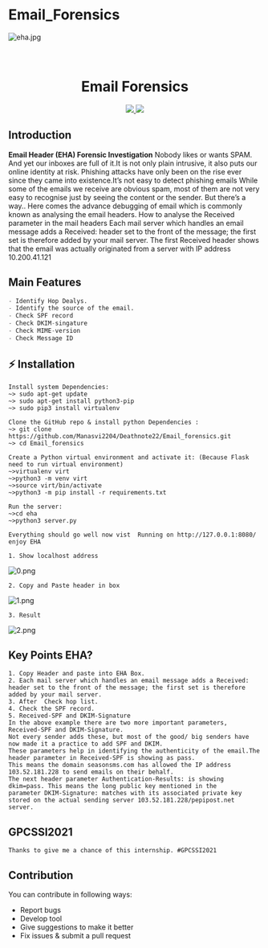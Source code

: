 # Email_Forensics
  ![eha.jpg](https://github.com/Manasvi2204/Deathnote22/Email_forensics/blob/c9cdec1918d566992e1639d5a4af295ec6cf0342/eha/static/imgs/eha.jpg)
  
<h1 align="center">
  <br>
  <!-- <a href="https://github.com/Manasvi2204/Deathnote22/Email_forensics"><img src="./eha/static/imgs/1.png" alt="EHA"></a>
  <br> -->
  Email Forensics
  <br>
</h1>
	
<p align="center">
  <a href="https://github.com/Manasvi2204/Deathnote22/Email_forensics">
    <img src="https://forthebadge.com/images/badges/made-with-python.svg">
    <img src = "https://forthebadge.com/images/badges/uses-html.svg">

  </a>
</p>

## Introduction
**Email Header (EHA) Forensic Investigation** Nobody likes or wants SPAM. And yet our inboxes are full of it.It is not only plain intrusive, it also puts our online identity at risk. Phishing attacks have only been on the rise ever since they came into existence.It’s not easy to detect phishing emails
While some of the emails we receive are obvious spam, most of them are not very easy to recognise just by seeing the content or the sender.
But there’s a way..
Here comes the advance debugging of email which is commonly known as analysing the email headers.
How to analyse the Received parameter in the mail headers
Each mail server which handles an email message adds a Received: header set to the front of the message; the first set is therefore added by your mail server.
The first Received header shows that the email was actually originated from a server with IP address 10.200.41.121

## Main Features
```python
- Identify Hop Dealys.
- Identify the source of the email.
- Check SPF record
- Check DKIM-singature
- Check MIME-version
- Check Message ID
```
## ⚡ Installation
```
Install system Dependencies:
~> sudo apt-get update
~> sudo apt-get install python3-pip
~> sudo pip3 install virtualenv

Clone the GitHub repo & install python Dependencies :
~> git clone https://github.com/Manasvi2204/Deathnote22/Email_forensics.git
~> cd Email_forensics

Create a Python virtual environment and activate it: (Because Flask need to run virtual environment)
~>virtualenv virt
~>python3 -m venv virt
~>source virt/bin/activate
~>python3 -m pip install -r requirements.txt

Run the server:
~>cd eha
~>python3 server.py

Everything should go well now vist  Running on http://127.0.0.1:8080/
enjoy EHA
```
```
1. Show localhost address
```
![0.png](https://github.com/Manasvi2204/Deathnote22/Email_forensics/blob/82055692bb57e7cae7ccf07fabbb7d92d2219495/eha/static/imgs/0.png)

```
2. Copy and Paste header in box
```
![1.png](https://github.com/Manasvi2204/Deathnote22/Email_forensics/blob/82055692bb57e7cae7ccf07fabbb7d92d2219495/eha/static/imgs/1.png)

```
3. Result 
```
![2.png](https://github.com/Manasvi2204/Deathnote22/Email_forensics/blob/82055692bb57e7cae7ccf07fabbb7d92d2219495/eha/static/imgs/2.png)

## Key Points EHA?
````
1. Copy Header and paste into EHA Box.
2. Each mail server which handles an email message adds a Received: 
header set to the front of the message; the first set is therefore added by your mail server.
3. After  Check hop list.
4. Check the SPF record.
5. Received-SPF and DKIM-Signature
In the above example there are two more important parameters, Received-SPF and DKIM-Signature. 
Not every sender adds these, but most of the good/ big senders have now made it a practice to add SPF and DKIM. 
These parameters help in identifying the authenticity of the email.The header parameter in Received-SPF is showing as pass.
This means the domain seasonsms.com has allowed the IP address 103.52.181.228 to send emails on their behalf.
The next header parameter Authentication-Results: is showing dkim=pass. This means the long public key mentioned in the
parameter DKIM-Signature: matches with its associated private key stored on the actual sending server 103.52.181.228/pepipost.net server.
````
## GPCSSI2021 
```
Thanks to give me a chance of this internship. #GPCSSI2021

```
##  Contribution
You can contribute in following ways:
- Report bugs
- Develop tool
- Give suggestions to make it better
- Fix issues & submit a pull request
